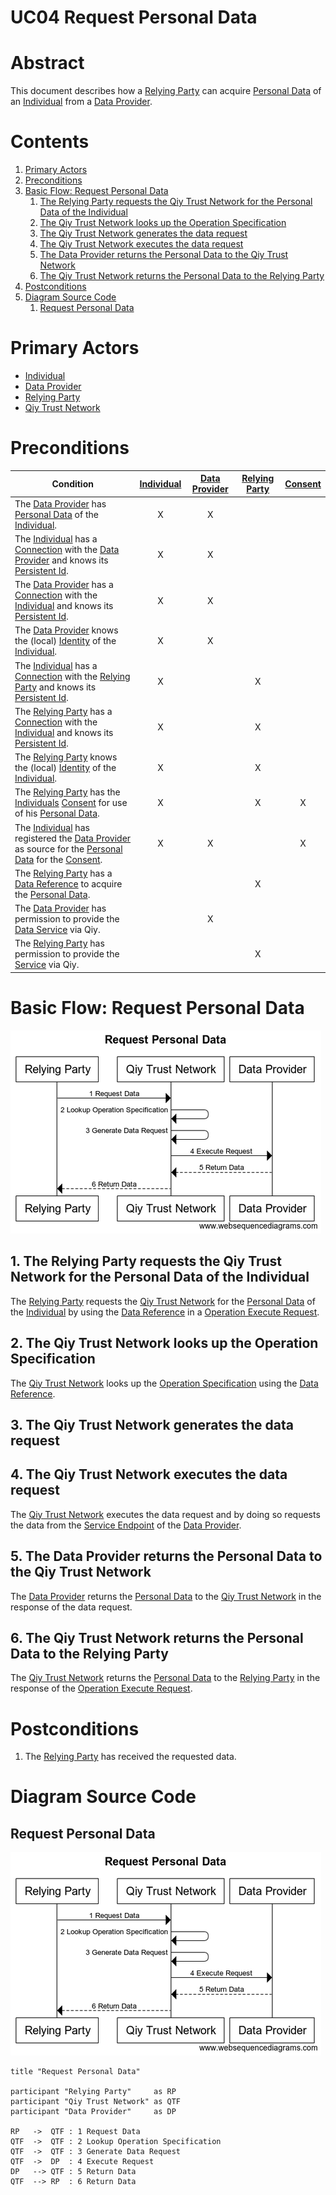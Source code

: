 # UC04 Request Personal Data

# Abstract

This document describes how a [Relying Party](../Definitions.md#relying-party) can acquire [Personal Data](../Definitions.md#personal-data) of an [Individual](../Definitions.md#individual) from a [Data Provider](../Definitions.md#data-provider).

# Contents


1. [Primary Actors](#primary-actors)
1. [Preconditions](#preconditions)
1. [Basic Flow: Request Personal Data](#basic-flow-request-personal-data)
	1. [The Relying Party requests the Qiy Trust Network for the Personal Data of the Individual](#1-the-relying-party-requests-the-qiy-trust-network-for-the-personal-data-of-the-individual)
	1. [The Qiy Trust Network looks up the Operation Specification](#2-the-qiy-trust-network-looks-up-the-operation-specification)
	1. [The Qiy Trust Network generates the data request](#3-the-qiy-trust-network-generates-the-data-request)
	1. [The Qiy Trust Network executes the data request](#4-the-qiy-trust-network-executes-the-data-request)
	1. [The Data Provider returns the Personal Data to the Qiy Trust Network](#5-the-data-provider-returns-the-personal-data-to-the-qiy-trust-network)
	1. [The Qiy Trust Network returns the Personal Data to the Relying Party](#6-the-qiy-trust-network-returns-the-personal-data-to-the-relying-party)
1. [Postconditions](#postconditions)
1. [Diagram Source Code](#diagram-source-code)
	1. [Request Personal Data](#request-personal-data)

# Primary Actors

* [Individual](../Definitions.md#individual)
* [Data Provider](../Definitions.md#data-provider)
* [Relying Party](../Definitions.md#relying-party)
* [Qiy Trust Network](../Definitions.md#qiy-trust-network)

# Preconditions

 Condition   | [Individual](../Definitions.md#individual) | [Data Provider](../Definitions.md#data-provider) | [Relying Party](../Definitions.md#relying-party) | [Consent](../Definitions.md#consent)
------------ |:------------:|:---------------:|:---------------:|:---------:
The [Data Provider](../Definitions.md#data-provider) has [Personal Data](../Definitions.md#personal-data) of the [Individual](../Definitions.md#individual).                                             | X | X |   |  
The [Individual](../Definitions.md#individual) has a [Connection](../Definitions.md#connection) with the [Data Provider](../Definitions.md#data-provider) and knows its [Persistent Id](../Definitions.md#persistent-id).              | X | X |   |  
The [Data Provider](../Definitions.md#data-provider) has a [Connection](../Definitions.md#connection) with the [Individual](../Definitions.md#individual) and knows its [Persistent Id](../Definitions.md#persistent-id).              | X | X |   |  
The [Data Provider](../Definitions.md#data-provider) knows the (local) [Identity](../Definitions.md#identity) of the [Individual](../Definitions.md#individual).                                    | X | X |   |  
The [Individual](../Definitions.md#individual) has a [Connection](../Definitions.md#connection) with the [Relying Party](../Definitions.md#relying-party) and knows its [Persistent Id](../Definitions.md#persistent-id).              | X |   | X |  
The [Relying Party](../Definitions.md#relying-party) has a [Connection](../Definitions.md#connection) with the [Individual](../Definitions.md#individual) and knows its [Persistent Id](../Definitions.md#persistent-id).              | X |   | X |  
The [Relying Party](../Definitions.md#relying-party) knows the (local) [Identity](../Definitions.md#identity) of the [Individual](../Definitions.md#individual).                                    | X |   | X |  
The [Relying Party](../Definitions.md#relying-party) has the [Individuals](../Definitions.md#individual) [Consent](../Definitions.md#consent) for use of his [Personal Data](../Definitions.md#personal-data).                      | X |   | X | X
The [Individual](../Definitions.md#individual) has registered the [Data Provider](../Definitions.md#data-provider) as source for the [Personal Data](../Definitions.md#personal-data) for the [Consent](../Definitions.md#consent). | X | X |   | X
The [Relying Party](../Definitions.md#relying-party) has a [Data Reference](../Definitions.md#data-reference) to acquire the [Personal Data](../Definitions.md#personal-data).                               |   |   | X |  
The [Data Provider](../Definitions.md#data-provider) has permission to provide the [Data Service](../Definitions.md#data-service) via Qiy.                                |   | X |   |  
The [Relying Party](../Definitions.md#relying-party) has permission to provide the [Service](../Definitions.md#service) via Qiy.                                     |   |   | X |  

# Basic Flow: Request Personal Data

![Request Personal Data](../images/Request_Personal_Data_-_UC04.png)

## 1. The Relying Party requests the Qiy Trust Network for the Personal Data of the Individual

The [Relying Party](../Definitions.md#relying-party) requests the [Qiy Trust Network](../Definitions.md#qiy-trust-network) for the [Personal Data](../Definitions.md#personal-data) of the [Individual](../Definitions.md#individual) by using the [Data Reference](../Definitions.md#data-reference) in a [Operation Execute Request](../Definitions.md#operation-execute-request).

## 2. The Qiy Trust Network looks up the Operation Specification

The [Qiy Trust Network](../Definitions.md#qiy-trust-network) looks up the [Operation Specification](../Definitions.md#operation-specification) using the [Data Reference](../Definitions.md#data-reference).

## 3. The Qiy Trust Network generates the data request

## 4. The Qiy Trust Network executes the data request

The [Qiy Trust Network](../Definitions.md#qiy-trust-network) executes the data request and by doing so requests the data from the [Service Endpoint](../Definitions.md#service-endpoint) of the [Data Provider](../Definitions.md#data-provider).

## 5. The Data Provider returns the Personal Data to the Qiy Trust Network

The [Data Provider](../Definitions.md#data-provider) returns the [Personal Data](../Definitions.md#personal-data) to the [Qiy Trust Network](../Definitions.md#qiy-trust-network) in the response of the data request.

## 6. The Qiy Trust Network returns the Personal Data to the Relying Party

The [Qiy Trust Network](../Definitions.md#qiy-trust-network) returns the [Personal Data](../Definitions.md#personal-data) to the [Relying Party](../Definitions.md#relying-party) in the response of the [Operation Execute Request](../Definitions.md#operation-execute-request).

# Postconditions

1. The [Relying Party](../Definitions.md#relying-party) has received the requested data.


# Diagram Source Code

## Request Personal Data

![Request Personal Data](../images/Request_Personal_Data_-_UC04.png)

```
title "Request Personal Data"

participant "Relying Party"     as RP
participant "Qiy Trust Network" as QTF
participant "Data Provider"     as DP

RP   ->  QTF : 1 Request Data
QTF  ->  QTF : 2 Lookup Operation Specification
QTF  ->  QTF : 3 Generate Data Request
QTF  ->  DP  : 4 Execute Request
DP   --> QTF : 5 Return Data
QTF  --> RP  : 6 Return Data
```

